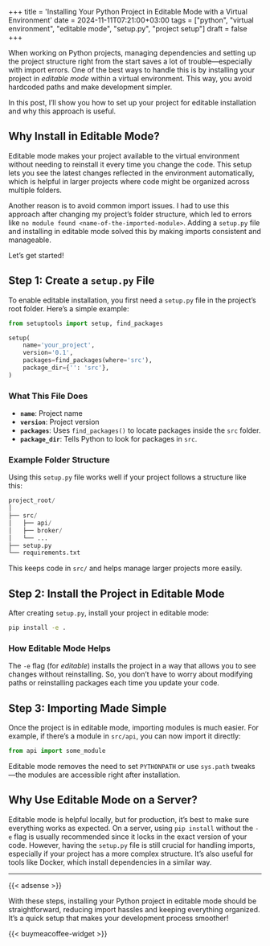 +++
title = 'Installing Your Python Project in Editable Mode with a Virtual Environment'
date  = 2024-11-11T07:21:00+03:00
tags  = ["python", "virtual environment", "editable mode", "setup.py", "project setup"]
draft = false
+++

When working on Python projects, managing dependencies and setting up the project structure right from the start saves a lot of trouble—especially with import errors. One of the best ways to handle this is by installing your project in *editable mode* within a virtual environment. This way, you avoid hardcoded paths and make development simpler.

In this post, I’ll show you how to set up your project for editable installation and why this approach is useful.

## Why Install in Editable Mode?

Editable mode makes your project available to the virtual environment without needing to reinstall it every time you change the code. This setup lets you see the latest changes reflected in the environment automatically, which is helpful in larger projects where code might be organized across multiple folders.

Another reason is to avoid common import issues. I had to use this approach after changing my project’s folder structure, which led to errors like `no module found <name-of-the-imported-module>`. Adding a `setup.py` file and installing in editable mode solved this by making imports consistent and manageable.

Let’s get started!

## Step 1: Create a `setup.py` File

To enable editable installation, you first need a `setup.py` file in the project’s root folder. Here’s a simple example:

```python
from setuptools import setup, find_packages

setup(
    name='your_project',
    version='0.1',
    packages=find_packages(where='src'),
    package_dir={'': 'src'},
)

```

### What This File Does

- **`name`**: Project name
- **`version`**: Project version
- **`packages`**: Uses `find_packages()` to locate packages inside the `src` folder.
- **`package_dir`**: Tells Python to look for packages in `src`.

### Example Folder Structure

Using this `setup.py` file works well if your project follows a structure like this:

```python
project_root/
│
├── src/
│   ├── api/
│   ├── broker/
│   └── ...
├── setup.py
└── requirements.txt

```

This keeps code in `src/` and helps manage larger projects more easily.

## Step 2: Install the Project in Editable Mode

After creating `setup.py`, install your project in editable mode:

```bash
pip install -e .
```

### How Editable Mode Helps

The `-e` flag (for *editable*) installs the project in a way that allows you to see changes without reinstalling. So, you don’t have to worry about modifying paths or reinstalling packages each time you update your code.

## Step 3: Importing Made Simple

Once the project is in editable mode, importing modules is much easier. For example, if there’s a module in `src/api`, you can now import it directly:

```python
from api import some_module
```

Editable mode removes the need to set `PYTHONPATH` or use `sys.path` tweaks—the modules are accessible right after installation.

## Why Use Editable Mode on a Server?

Editable mode is helpful locally, but for production, it’s best to make sure everything works as expected. On a server, using `pip install` without the `-e` flag is usually recommended since it locks in the exact version of your code. However, having the `setup.py` file is still crucial for handling imports, especially if your project has a more complex structure. It’s also useful for tools like Docker, which install dependencies in a similar way.

---

{{< adsense >}}

With these steps, installing your Python project in editable mode should be straightforward, reducing import hassles and keeping everything organized. It’s a quick setup that makes your development process smoother!

{{< buymeacoffee-widget >}}